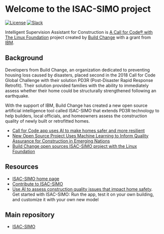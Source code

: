 # Welcome to the ISAC-SIMO project

[![License](https://img.shields.io/badge/License-Apache2-blue.svg)](https://www.apache.org/licenses/LICENSE-2.0) [![Slack](https://img.shields.io/static/v1?label=Slack&message=%23isac-simo&color=blue)](https://callforcode.org/slack)

Intelligent Supervision Assistant for Construction is [A Call for Code® with The Linux Foundation](https://www.linuxfoundation.org/projects/call-for-code/) project created by [Build Change](https://buildchange.org/) with a grant from [IBM](https://developer.ibm.com/callforcode/solutions/build-change/).

## Background

Developers from Build Change, an organization dedicated to preventing housing loss caused by disasters, placed second in the 2018 Call for Code Global Challenge with their solution PD3R (Post-Disaster Rapid Response Retrofit). Their solution provided families with the ability to immediately assess whether their home could be structurally strengthened following an earthquake.

With the support of IBM, Build Change has created a new open source artificial intelligence tool called ISAC-SIMO that extends PD3R technology to help builders, local officials, and homeowners assess the construction quality of newly built or retrofitted homes.

- [Call for Code app uses AI to make homes safer and more resilient](https://developer.ibm.com/blogs/call-for-code-app-uses-ai-to-make-homes-safer-and-more-resilient/)
- [New Open Source Project Uses Machine Learning to Inform Quality Assurance for Construction in Emerging Nations](https://linuxfoundation.org/press-release/new-open-source-project-uses-machine-learning-to-inform-quality-assurance-for-construction-in-emerging-nations/)
- [Build Change open sources ISAC-SIMO project with the Linux Foundation](https://medium.com/callforcode/build-change-open-sources-isac-simo-project-with-the-linux-foundation-ed44a2a9e377)

## Resources

- [ISAC-SIMO home page](https://www.isac-simo.net/)
- [Contribute to ISAC-SIMO](https://www.isac-simo.net/docs/contribute/)
- [Use AI to assess construction quality issues that impact home safety](https://developer.ibm.com/tutorials/use-ai-to-assess-construction-quality-issues-that-impact-home-safety/). Get started with ISAC-SIMO: Run the app, test it on your own building, and customize it with your own new model

## Main repository

- [ISAC-SIMO](https://github.com/ISAC-SIMO/ISAC-SIMO)

